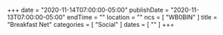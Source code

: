 +++
date = "2020-11-14T07:00:00-05:00"
publishDate = "2020-11-13T07:00:00-05:00"
endTime = ""
location = ""
ncs = [ "WB0BIN" ]
title = "Breakfast Net"
categories = [ "Social" ]
dates = [ "" ]
+++
